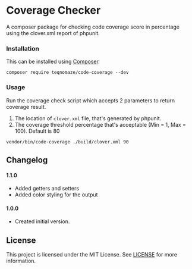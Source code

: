 # Coverage Checker
A composer package for checking code coverage score in percentage using the clover.xml report of phpunit.

### Installation
This can be installed using [Composer](https://getcomposer.org).

```
composer require teqnomaze/code-coverage --dev
```

### Usage
Run the coverage check script which accepts 2 parameters to return coverage result.

1. The location of `clover.xml` file, that's generated by phpunit.
2. The coverage threshold percentage that's acceptable (Min = 1, Max = 100). Default is 80

```
vendor/bin/code-coverage ./build/clover.xml 90
```

## Changelog

#### 1.1.0

* Added getters and setters
* Added color styling for the output

#### 1.0.0

* Created initial version.

## License
This project is licensed under the MIT License. See [LICENSE](LICENSE.md) for more information.

